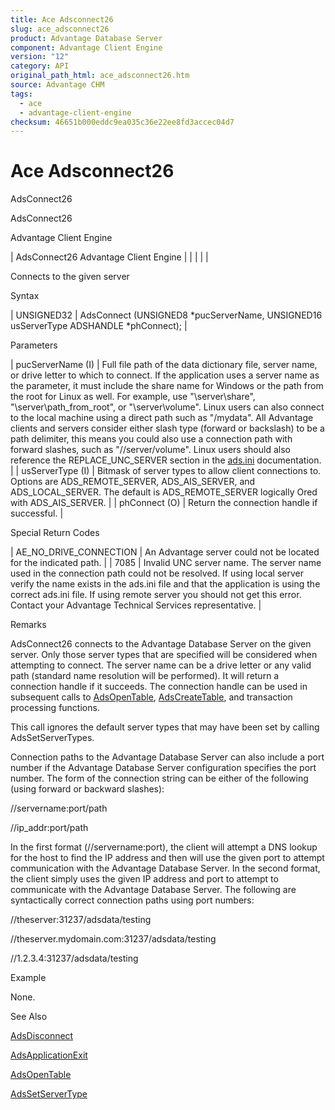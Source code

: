 ```yaml
---
title: Ace Adsconnect26
slug: ace_adsconnect26
product: Advantage Database Server
component: Advantage Client Engine
version: "12"
category: API
original_path_html: ace_adsconnect26.htm
source: Advantage CHM
tags:
  - ace
  - advantage-client-engine
checksum: 46651b000eddc9ea035c36e22ee8fd3accec04d7
---
```


# Ace Adsconnect26

AdsConnect26

AdsConnect26

Advantage Client Engine

| AdsConnect26  Advantage Client Engine |  |  |  |  |

Connects to the given server

Syntax

| UNSIGNED32 | AdsConnect (UNSIGNED8 \*pucServerName,  UNSIGNED16 usServerType  ADSHANDLE \*phConnect); |

Parameters

| pucServerName (I) | Full file path of the data dictionary file, server name, or drive letter to which to connect. If the application uses a server name as the parameter, it must include the share name for Windows or the path from the root for Linux as well. For example, use "\\server\share", "\\server\path\_from\_root", or "\\server\volume". Linux users can also connect to the local machine using a direct path such as "/mydata". All Advantage clients and servers consider either slash type (forward or backslash) to be a path delimiter, this means you could also use a connection path with forward slashes, such as "//server/volume". Linux users should also reference the REPLACE\_UNC\_SERVER section in the [ads.ini](master_ads_ini_file_support.md) documentation. |
| usServerType (I) | Bitmask of server types to allow client connections to. Options are ADS\_REMOTE\_SERVER, ADS\_AIS\_SERVER, and ADS\_LOCAL\_SERVER. The default is ADS\_REMOTE\_SERVER logically Ored with ADS\_AIS\_SERVER. |
| phConnect (O) | Return the connection handle if successful. |

Special Return Codes

| AE\_NO\_DRIVE\_CONNECTION | An Advantage server could not be located for the indicated path. |
| 7085 | Invalid UNC server name. The server name used in the connection path could not be resolved. If using local server verify the name exists in the ads.ini file and that the application is using the correct ads.ini file. If using remote server you should not get this error. Contact your Advantage Technical Services representative. |

Remarks

AdsConnect26 connects to the Advantage Database Server on the given server. Only those server types that are specified will be considered when attempting to connect. The server name can be a drive letter or any valid path (standard name resolution will be performed). It will return a connection handle if it succeeds. The connection handle can be used in subsequent calls to [AdsOpenTable](ace_adsopentable.md), [AdsCreateTable](ace_adscreatetable.md), and transaction processing functions.

This call ignores the default server types that may have been set by calling AdsSetServerTypes.

Connection paths to the Advantage Database Server can also include a port number if the Advantage Database Server configuration specifies the port number. The form of the connection string can be either of the following (using forward or backward slashes):

//servername:port/path

//ip\_addr:port/path

In the first format (//servername:port), the client will attempt a DNS lookup for the host to find the IP address and then will use the given port to attempt communication with the Advantage Database Server. In the second format, the client simply uses the given IP address and port to attempt to communicate with the Advantage Database Server. The following are syntactically correct connection paths using port numbers:

//theserver:31237/adsdata/testing

//theserver.mydomain.com:31237/adsdata/testing

//1.2.3.4:31237/adsdata/testing

Example

None.

See Also

[AdsDisconnect](ace_adsdisconnect.md)

[AdsApplicationExit](ace_adsapplicationexit.md)

[AdsOpenTable](ace_adsopentable.md)

[AdsSetServerType](ace_adssetservertype.md)

